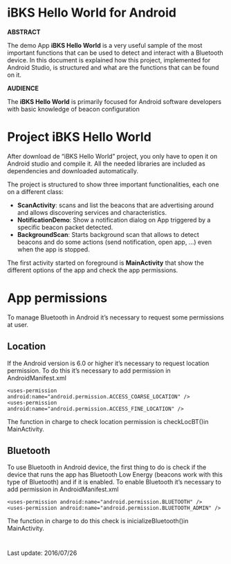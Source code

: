 <span id="_Toc456607170" class="anchor"><span id="_Toc456859050" class="anchor"></span></span>iBKS Hello World for Android
==================================================================================================================

**ABSTRACT**

The demo App **iBKS Hello World** is a very useful sample of the most important functions that can be used to detect and interact with a Bluetooth device. In this document is explained how this project, implemented for Android Studio, is structured and what are the functions that can be found on it.

**AUDIENCE**

The **iBKS Hello World** is primarily focused for Android software developers with basic knowledge of beacon configuration


<span id="_Toc456607170" class="anchor"><span id="_Toc456859050" class="anchor"></span></span>Project iBKS Hello World
==============================================================================================================

After download de “iBKS Hello World” project, you only have to open it on Android studio and compile it. All the needed libraries are included as dependencies and downloaded automatically.

The project is structured to show three important functionalities, each one on a different class:
- **ScanActivity**: scans and list the beacons that are advertising around and allows discovering services and characteristics.
- **NotificationDemo**: Show a notification dialog on App triggered by a specific beacon packet detected.
- **BackgroundScan**: Starts background scan that allows to detect beacons and do some actions (send notification, open app, ...) even when the app is stopped.

The first activity started on foreground is **MainActivity** that show the different options of the app and check the app permissions.

<span id="_Toc456607171" class="anchor"><span id="_Toc456859051" class="anchor"></span></span>App permissions
========================================================================================================

To manage Bluetooth in Android it’s necessary to request some permissions at user.


<span id="_Toc456607172" class="anchor"><span id="_Toc456859052" class="anchor"></span></span> Location 
------------------------------------------------------------------------------------------------------------------

<span id="_Toc456607173" class="anchor"></span>If the Android version is 6.0 or higher it’s necessary to request location permission.
To do this it’s necessary to add permission in AndroidManifest.xml

``<uses-permission android:name="android.permission.ACCESS_COARSE_LOCATION" />``                    
``<uses-permission android:name="android.permission.ACCESS_FINE_LOCATION" />``

The function in charge to check location permission is checkLocBT()in MainActivity.


Bluetooth 
---------------------------------------------------------------------------------------------------

To use Bluetooth in Android device, the first thing to do is check if the device that
runs the app has Bluetooth Low Energy (beacons work with this type of Bluetooth)
and if it is enabled. To enable Bluetooth it’s necessary to add permission in
AndroidManifest.xml

``<uses-permission android:name="android.permission.BLUETOOTH" />``         
``<uses-permission android:name="android.permission.BLUETOOTH_ADMIN" />``

The function in charge to do this check is inicializeBluetooth()in MainActivity.


<span id="_Toc456607171" class="anchor"><span id="_Toc456859051" class="anchor"></span></span>
========================================================================================================
Last update: 2016/07/26
